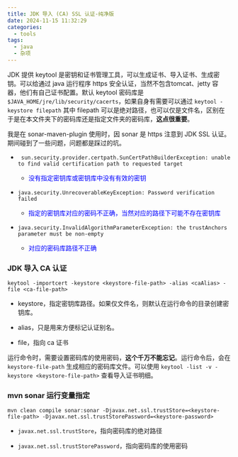 ```yaml
---
title: JDK 导入 (CA) SSL 认证-纯净版
date: 2024-11-15 11:32:29
categories:
  - tools
tags:
  - java
  - 杂项
---
```

JDK 提供 keytool 是密钥和证书管理工具，可以生成证书、导入证书、生成密钥。可以给通过 java 运行程序 https 安全认证，当然不包含tomcat、jetty 容器，他们有自己证书配置。默认 keytool 密码库是 `$JAVA_HOME/jre/lib/security/cacerts`，如果自身有需要可以通过 `keytool -keystore filepath` 其中 filepath 可以是绝对路径，也可以仅是文件名，区别在于是在本文件夹下的密码库还是指定文件夹的密码库，**这点很重要**。

我是在 sonar-maven-plugin 使用时，因 sonar 是 https 注意到 JDK SSL 认证。期间碰到了一些问题，问题都是踩过的坑。

- ` sun.security.provider.certpath.SunCertPathBuilderException: unable to find valid certification path to requested target`

    - <font color='blue'>没有指定密钥库或密钥库中没有有效的密钥</font>

- `java.security.UnrecoverableKeyException: Password verification failed`

    - <font color='blue'>指定的密钥库对应的密码不正确，当然对应的路径下可能不存在密钥库</font>

- `java.security.InvalidAlgorithmParameterException: the trustAnchors parameter must be non-empty`

    - <font color='blue'>对应的密码库路径不正确</font>


### JDK 导入 CA 认证

```shell
keytool -importcert -keystore <keystore-file-path> -alias <caAlias> -file <ca-file-path>
```

- keystore，指定密钥库路径。如果仅文件名，则默认在运行命令的目录创建密钥库。

- alias，只是用来方便标记认证别名。

- file，指向 ca 证书


运行命令时，需要设置密码库的使用密码，**这个千万不能忘记**。运行命令后，会在 `keystore-file-path` 生成相应的密码库文件。可以使用 `keytool -list -v -keystore <keystore-file-path>` 查看导入证书明细。

### mvn sonar 运行变量指定

`mvn clean compile sonar:sonar -Djavax.net.ssl.trustStore=<keystore-file-path> -Djavax.net.ssl.trustStorePassword=<keystore-password>`

- `javax.net.ssl.trustStore`，指向密码库的绝对路径

- `javax.net.ssl.trustStorePassword`，指向密码库的使用密码